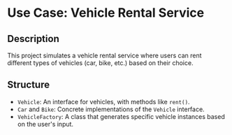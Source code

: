 # Use Case: Vehicle Rental Service
## Description
This project simulates a vehicle rental service where users can rent different types of vehicles (car, bike, etc.) based on their choice.

## Structure
- `Vehicle`: An interface for vehicles, with methods like `rent()`.
- `Car` and `Bike`: Concrete implementations of the `Vehicle` interface.
- `VehicleFactory`: A class that generates specific vehicle instances based on the user's input.